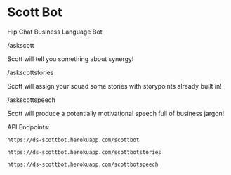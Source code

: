 # Scott Bot

Hip Chat Business Language Bot

/askscott

Scott will tell you something about synergy!

/askscottstories

Scott will assign your squad some stories with storypoints already built in!

/askscottspeech

Scott will produce a potentially motivational speech full of business jargon!

API Endpoints:

`https://ds-scottbot.herokuapp.com/scottbot`

`https://ds-scottbot.herokuapp.com/scottbotstories`
          
`https://ds-scottbot.herokuapp.com/scottbotspeech`

